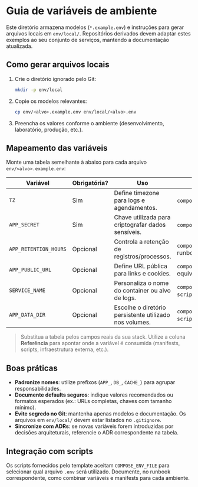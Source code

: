 # Guia de variáveis de ambiente

Este diretório armazena modelos (`*.example.env`) e instruções para gerar arquivos locais em `env/local/`. Repositórios derivados devem adaptar estes exemplos ao seu conjunto de serviços, mantendo a documentação atualizada.

## Como gerar arquivos locais

1. Crie o diretório ignorado pelo Git:
   ```bash
   mkdir -p env/local
   ```
2. Copie os modelos relevantes:
   ```bash
   cp env/<alvo>.example.env env/local/<alvo>.env
   ```
3. Preencha os valores conforme o ambiente (desenvolvimento, laboratório, produção, etc.).

## Mapeamento das variáveis

Monte uma tabela semelhante à abaixo para cada arquivo `env/<alvo>.example.env`:

| Variável | Obrigatória? | Uso | Referência |
| --- | --- | --- | --- |
| `TZ` | Sim | Define timezone para logs e agendamentos. | `compose/base.yml`. |
| `APP_SECRET` | Sim | Chave utilizada para criptografar dados sensíveis. | `compose/base.yml`. |
| `APP_RETENTION_HOURS` | Opcional | Controla a retenção de registros/processos. | `compose/base.yml` e runbooks. |
| `APP_PUBLIC_URL` | Opcional | Define URL pública para links e cookies. | `compose/core.yml` (ou equivalente). |
| `SERVICE_NAME` | Opcional | Personaliza o nome do container ou alvo de logs. | `compose/<alvo>.yml`, `scripts/check_health.sh`. |
| `APP_DATA_DIR` | Opcional | Escolhe o diretório persistente utilizado nos volumes. | `compose/base.yml`, `scripts/deploy_instance.sh`. |

> Substitua a tabela pelos campos reais da sua stack. Utilize a coluna **Referência** para apontar onde a variável é consumida (manifests, scripts, infraestrutura externa, etc.).

## Boas práticas

- **Padronize nomes**: utilize prefixos (`APP_`, `DB_`, `CACHE_`) para agrupar responsabilidades.
- **Documente defaults seguros**: indique valores recomendados ou formatos esperados (ex.: URLs completas, chaves com tamanho mínimo).
- **Evite segredo no Git**: mantenha apenas modelos e documentação. Os arquivos em `env/local/` devem estar listados no `.gitignore`.
- **Sincronize com ADRs**: se novas variáveis forem introduzidas por decisões arquiteturais, referencie o ADR correspondente na tabela.

## Integração com scripts

Os scripts fornecidos pelo template aceitam `COMPOSE_ENV_FILE` para selecionar qual arquivo `.env` será utilizado. Documente, no runbook correspondente, como combinar variáveis e manifests para cada ambiente.
